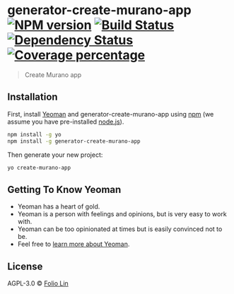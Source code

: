 # generator-create-murano-app [![NPM version][npm-image]][npm-url] [![Build Status][travis-image]][travis-url] [![Dependency Status][daviddm-image]][daviddm-url] [![Coverage percentage][coveralls-image]][coveralls-url]
> Create Murano app

## Installation

First, install [Yeoman](http://yeoman.io) and generator-create-murano-app using [npm](https://www.npmjs.com/) (we assume you have pre-installed [node.js](https://nodejs.org/)).

```bash
npm install -g yo
npm install -g generator-create-murano-app
```

Then generate your new project:

```bash
yo create-murano-app
```

## Getting To Know Yeoman

 * Yeoman has a heart of gold.
 * Yeoman is a person with feelings and opinions, but is very easy to work with.
 * Yeoman can be too opinionated at times but is easily convinced not to be.
 * Feel free to [learn more about Yeoman](http://yeoman.io/).

## License

AGPL-3.0 © [Folio Lin](https://github.com/jjjosef/create-murano-app)


[npm-image]: https://badge.fury.io/js/generator-create-murano-app.svg
[npm-url]: https://npmjs.org/package/generator-create-murano-app
[travis-image]: https://travis-ci.org/jjjosef/generator-create-murano-app.svg?branch=master
[travis-url]: https://travis-ci.org/jjjosef/generator-create-murano-app
[daviddm-image]: https://david-dm.org/jjjosef/generator-create-murano-app.svg?theme=shields.io
[daviddm-url]: https://david-dm.org/jjjosef/generator-create-murano-app
[coveralls-image]: https://coveralls.io/repos/jjjosef/generator-create-murano-app/badge.svg
[coveralls-url]: https://coveralls.io/r/jjjosef/generator-create-murano-app
